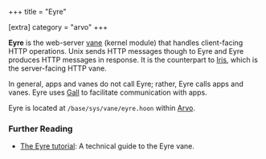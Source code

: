 +++
title = "Eyre"

[extra]
category = "arvo"
+++

**Eyre** is the web-server [vane](/reference/glossary/vane) (kernel module) that
handles client-facing HTTP operations. Unix sends HTTP messages though to Eyre
and Eyre produces HTTP messages in response. It is the counterpart to
[Iris](/reference/glossary/iris), which is the server-facing HTTP vane.

In general, apps and vanes do not call Eyre; rather, Eyre calls apps and vanes.
Eyre uses [Gall](/reference/glossary/gall) to facilitate communication with
apps.

Eyre is located at `/base/sys/vane/eyre.hoon` within
[Arvo](/reference/glossary/arvo).

### Further Reading

- [The Eyre tutorial](/reference/arvo/eyre/eyre): A technical guide to the Eyre vane.
